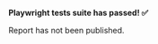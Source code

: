 <!-- e2e_start_match -->

**Playwright tests suite has passed! :white_check_mark:**

Report has not been published.

<!-- e2e_end_match -->
